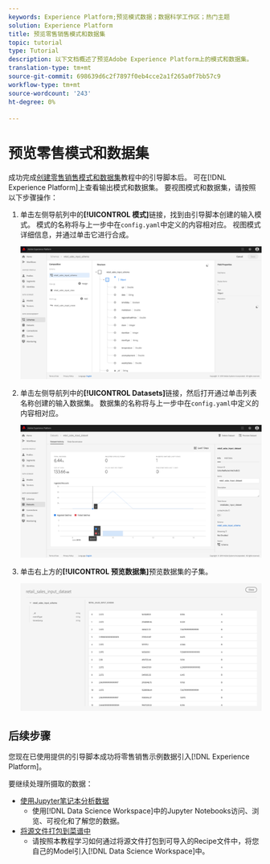 ```yaml
---
keywords: Experience Platform;预览模式数据；数据科学工作区；热门主题
solution: Experience Platform
title: 预览零售销售模式和数据集
topic: tutorial
type: Tutorial
description: 以下文档概述了预览Adobe Experience Platform上的模式和数据集。
translation-type: tm+mt
source-git-commit: 698639d6c2f7897f0eb4cce2a1f265a0f7bb57c9
workflow-type: tm+mt
source-wordcount: '243'
ht-degree: 0%

---
```



# 预览零售模式和数据集

成功完成[创建零售销售模式和数据集](./create-retails-sales-dataset.md)教程中的引导脚本后。 可在[!DNL Experience Platform]上查看输出模式和数据集。 要视图模式和数据集，请按照以下步骤操作：

1. 单击左侧导航列中的&#x200B;**[!UICONTROL 模式]**&#x200B;链接，找到由引导脚本创建的输入模式。 模式的名称将与上一步中在`config.yaml`中定义的内容相对应。 视图模式详细信息，并通过单击它进行合成。

   ![](../images/models-recipes/access-data/schema_overview.png)

2. 单击左侧导航列中的&#x200B;**[!UICONTROL Datasets]**&#x200B;链接，然后打开通过单击列表名称创建的输入数据集。 数据集的名称将与上一步中在`config.yaml`中定义的内容相对应。

   ![](../images/models-recipes/access-data/dataset_overview.png)

3. 单击右上方的&#x200B;**[!UICONTROL 预览数据集]**&#x200B;预览数据集的子集。

   ![](../images/models-recipes/access-data/preview_dataset.png)

## 后续步骤

您现在已使用提供的引导脚本成功将零售销售示例数据引入[!DNL Experience Platform]。

要继续处理所摄取的数据：
- [使用Jupyter笔记本分析数据](../jupyterlab/analyze-your-data.md)
   - 使用[!DNL Data Science Workspace]中的Jupyter Notebooks访问、浏览、可视化和了解您的数据。
- [将源文件打包到菜谱中](./package-source-files-recipe.md)
   - 请按照本教程学习如何通过将源文件打包到可导入的Recipe文件中，将您自己的Model引入[!DNL Data Science Workspace]中。
